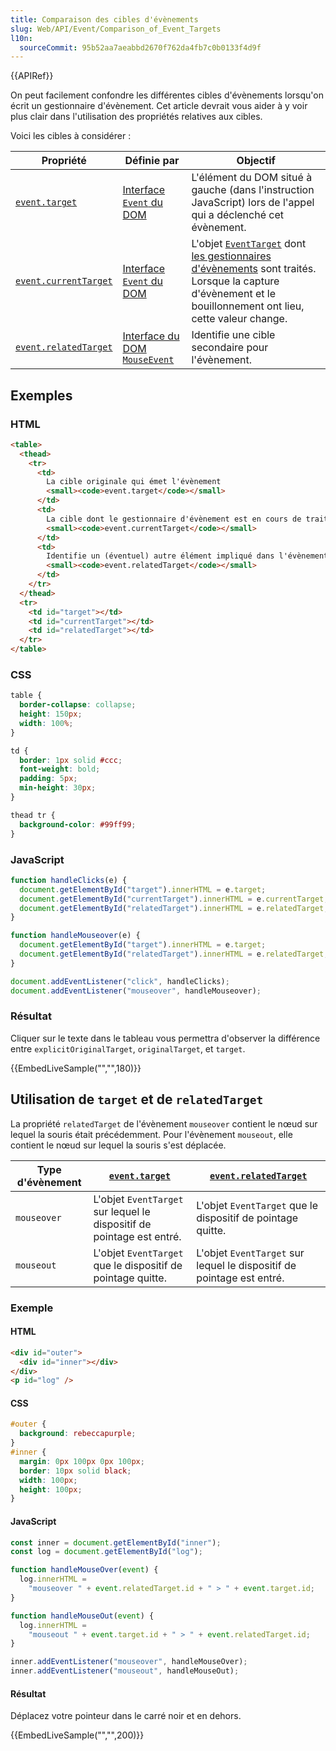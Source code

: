 ```yaml
---
title: Comparaison des cibles d'évènements
slug: Web/API/Event/Comparison_of_Event_Targets
l10n:
  sourceCommit: 95b52aa7aeabbd2670f762da4fb7c0b0133f4d9f
---
```


{{APIRef}}

On peut facilement confondre les différentes cibles d'évènements lorsqu'on écrit un gestionnaire d'évènement. Cet article devrait vous aider à y voir plus clair dans l'utilisation des propriétés relatives aux cibles.

Voici les cibles à considérer&nbsp;:

<table class="no-markdown">
  <thead>
    <tr>
      <th>Propriété</th>
      <th>Définie par</th>
      <th>Objectif</th>
    </tr>
  </thead>
  <tbody>
    <tr>
      <td>
        <code><a href="/fr/docs/Web/API/Event/target">event.target</a></code>
      </td>
      <td>
        <a href="/fr/docs/Web/API/Event">Interface <code>Event</code> du DOM</a>
      </td>
      <td>L'élément du DOM situé à gauche (dans l'instruction JavaScript) lors de l'appel qui a déclenché cet évènement.</td>
    </tr>
    <tr>
      <td>
        <code><a href="/fr/docs/Web/API/Event/currentTarget">event.currentTarget</a></code>
      </td>
      <td>
        <a href="/fr/docs/Web/API/Event">Interface <code>Event</code> du DOM</a>
      </td>
      <td>
        L'objet <a href="/fr/docs/Web/API/EventTarget"><code>EventTarget</code></a> dont <a href="/fr/docs/Web/API/EventTarget/addEventListener">les gestionnaires d'évènements</a> sont traités. Lorsque la capture d'évènement et le bouillonnement ont lieu, cette valeur change.
      </td>
    </tr>
    <tr>
      <td>
        <code><a href="/fr/docs/Web/API/MouseEvent/relatedTarget">event.relatedTarget</a></code>
      </td>
      <td>
        <a href="/fr/docs/Web/API/MouseEvent">Interface du DOM <code>MouseEvent</code></a>
      </td>
      <td>Identifie une cible secondaire pour l'évènement.</td>
    </tr>
  </tbody>
</table>

## Exemples

### HTML

```html
<table>
  <thead>
    <tr>
      <td>
        La cible originale qui émet l'évènement
        <small><code>event.target</code></small>
      </td>
      <td>
        La cible dont le gestionnaire d'évènement est en cours de traitement
        <small><code>event.currentTarget</code></small>
      </td>
      <td>
        Identifie un (éventuel) autre élément impliqué dans l'évènement
        <small><code>event.relatedTarget</code></small>
      </td>
    </tr>
  </thead>
  <tr>
    <td id="target"></td>
    <td id="currentTarget"></td>
    <td id="relatedTarget"></td>
  </tr>
</table>
```

### CSS

```css
table {
  border-collapse: collapse;
  height: 150px;
  width: 100%;
}

td {
  border: 1px solid #ccc;
  font-weight: bold;
  padding: 5px;
  min-height: 30px;
}

thead tr {
  background-color: #99ff99;
}
```

### JavaScript

```js
function handleClicks(e) {
  document.getElementById("target").innerHTML = e.target;
  document.getElementById("currentTarget").innerHTML = e.currentTarget;
  document.getElementById("relatedTarget").innerHTML = e.relatedTarget;
}

function handleMouseover(e) {
  document.getElementById("target").innerHTML = e.target;
  document.getElementById("relatedTarget").innerHTML = e.relatedTarget;
}

document.addEventListener("click", handleClicks);
document.addEventListener("mouseover", handleMouseover);
```

### Résultat

Cliquer sur le texte dans le tableau vous permettra d'observer la différence entre `explicitOriginalTarget`, `originalTarget`, et `target`.

{{EmbedLiveSample("","",180)}}

## Utilisation de `target` et de `relatedTarget`

La propriété `relatedTarget` de l'évènement `mouseover` contient le nœud sur lequel la souris était précédemment. Pour l'évènement `mouseout`, elle contient le nœud sur lequel la souris s'est déplacée.

| Type d'évènement | [`event.target`](/fr/docs/Web/API/Event/target)                       | [`event.relatedTarget`](/fr/docs/Web/API/MouseEvent/relatedTarget)    |
| ---------------- | --------------------------------------------------------------------- | --------------------------------------------------------------------- |
| `mouseover`      | L'objet `EventTarget` sur lequel le dispositif de pointage est entré. | L'objet `EventTarget` que le dispositif de pointage quitte.           |
| `mouseout`       | L'objet `EventTarget` que le dispositif de pointage quitte.           | L'objet `EventTarget` sur lequel le dispositif de pointage est entré. |

### Exemple

#### HTML

```html
<div id="outer">
  <div id="inner"></div>
</div>
<p id="log" />
```

#### CSS

```css
#outer {
  background: rebeccapurple;
}
#inner {
  margin: 0px 100px 0px 100px;
  border: 10px solid black;
  width: 100px;
  height: 100px;
}
```

#### JavaScript

```js
const inner = document.getElementById("inner");
const log = document.getElementById("log");

function handleMouseOver(event) {
  log.innerHTML =
    "mouseover " + event.relatedTarget.id + " > " + event.target.id;
}

function handleMouseOut(event) {
  log.innerHTML =
    "mouseout " + event.target.id + " > " + event.relatedTarget.id;
}

inner.addEventListener("mouseover", handleMouseOver);
inner.addEventListener("mouseout", handleMouseOut);
```

#### Résultat

Déplacez votre pointeur dans le carré noir et en dehors.

{{EmbedLiveSample("","",200)}}
